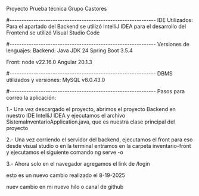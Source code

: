 Proyecto Prueba técnica Grupo Castores

#-------------------------------------------------------------
IDE Utilizados:
Para el apartado del Backend se utilizó IntelliJ IDEA
para el desarrollo del Frontend se utilizó Visual Studio Code

#-------------------------------------------------------------
Versiones de lenguajes:
Backend: 
  Java JDK 24
  Spring Boot 3.5.4

Front:
  node v22.16.0
  Angular 20.1.3

#-------------------------------------------------------------
DBMS utilizados y versiones:
MySQL v8.0.43.0

#-------------------------------------------------------------
Pasos para correo la aplicación:

1.- Una vez descargado el proyecto, abrimos el proyecto Backend en nuestro IDE IntelliJ IDEA 
y ejecutamos el archivo SistemaInventarioApplication.java, que es nuestra clase principal del proyecto

2.- Una vez corriendo el servidor del backend, ejecutamos el front para eso desde visual studio 
o en la terminal entramos en la carpeta inventario-front y ejecutamos el siguiente comando
  ng serve -o

3.- Ahora solo en el navegador agregamos el link de /login



esto es un nuevo cambio realizado el 8-19-2025

nuev cambio en mi nuevo hilo o canal de github
